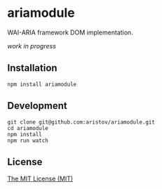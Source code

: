 # ariamodule

WAI-ARIA framework DOM implementation.

_work in progress_

## Installation

```
npm install ariamodule
```

## Development

```
git clone git@github.com:aristov/ariamodule.git
cd ariamodule
npm install
npm run watch
```

## License

[The MIT License (MIT)](https://raw.githubusercontent.com/aristov/ariamodule/master/LICENSE)

